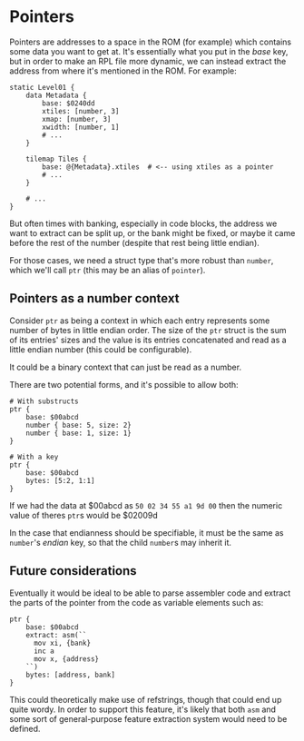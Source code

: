 # Pointers #

Pointers are addresses to a space in the ROM (for example) which contains some data you want to get at. It's essentially what you put in the *base* key, but in order to make an RPL file more dynamic, we can instead extract the address from where it's mentioned in the ROM. For example:

```rpl
static Level01 {
    data Metadata {
        base: $0240dd
        xtiles: [number, 3]
        xmap: [number, 3]
        xwidth: [number, 1]
        # ...
    }

    tilemap Tiles {
        base: @{Metadata}.xtiles  # <-- using xtiles as a pointer
        # ...
    }

    # ...
}
```

But often times with banking, especially in code blocks, the address we want to extract can be split up, or the bank might be fixed, or maybe it came before the rest of the number (despite that rest being little endian).

For those cases, we need a struct type that's more robust than `number`, which we'll call `ptr` (this may be an alias of `pointer`).


## Pointers as a number context ##

Consider `ptr` as being a context in which each entry represents some number of bytes in little endian order. The size of the `ptr` struct is the sum of its entries' sizes and the value is its entries concatenated and read as a little endian number (this could be configurable).

It could be a binary context that can just be read as a number.

There are two potential forms, and it's possible to allow both:

```rpl
# With substructs
ptr {
    base: $00abcd
    number { base: 5, size: 2}
    number { base: 1, size: 1}
}

# With a key
ptr {
    base: $00abcd
    bytes: [5:2, 1:1]
}
```

If we had the data at $00abcd as `50 02 34 55 a1 9d 00` then the numeric value of theres `ptr`s would be $02009d

In the case that endianness should be specifiable, it must be the same as `number`'s *endian* key, so that the child `number`s may inherit it.


## Future considerations ##

Eventually it would be ideal to be able to parse assembler code and extract the parts of the pointer from the code as variable elements such as:

```rpl
ptr {
    base: $00abcd
    extract: asm(``
      mov xi, {bank}
      inc a
      mov x, {address}
    ``)
    bytes: [address, bank]
}
```

This could theoretically make use of refstrings, though that could end up quite wordy. In order to support this feature, it's likely that both `asm` and some sort of general-purpose feature extraction system would need to be defined.

